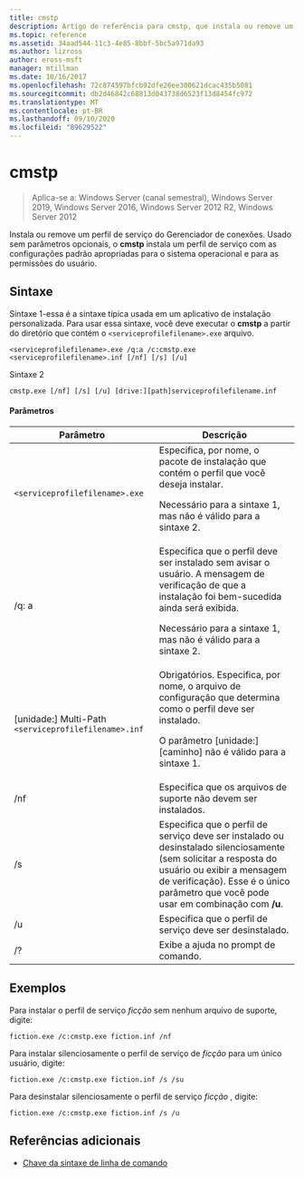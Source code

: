 ```yaml
---
title: cmstp
description: Artigo de referência para cmstp, que instala ou remove um perfil de serviço do Gerenciador de conexões.
ms.topic: reference
ms.assetid: 34aad544-11c3-4e85-8bbf-5bc5a971da93
ms.author: lizross
author: eross-msft
manager: mtillman
ms.date: 10/16/2017
ms.openlocfilehash: 72c874597bfcb92dfe26ee300621dcac435b5081
ms.sourcegitcommit: db2d46842c68813d043738d6523f13d8454fc972
ms.translationtype: MT
ms.contentlocale: pt-BR
ms.lasthandoff: 09/10/2020
ms.locfileid: "89629522"
---
```

# <a name="cmstp"></a>cmstp

> Aplica-se a: Windows Server (canal semestral), Windows Server 2019, Windows Server 2016, Windows Server 2012 R2, Windows Server 2012

Instala ou remove um perfil de serviço do Gerenciador de conexões. Usado sem parâmetros opcionais, o **cmstp** instala um perfil de serviço com as configurações padrão apropriadas para o sistema operacional e para as permissões do usuário.

## <a name="syntax"></a>Sintaxe

Sintaxe 1-essa é a sintaxe típica usada em um aplicativo de instalação personalizada. Para usar essa sintaxe, você deve executar o **cmstp** a partir do diretório que contém o `<serviceprofilefilename>.exe` arquivo.

```
<serviceprofilefilename>.exe /q:a /c:cmstp.exe <serviceprofilefilename>.inf [/nf] [/s] [/u]
```

Sintaxe 2
```
cmstp.exe [/nf] [/s] [/u] [drive:][path]serviceprofilefilename.inf
```

#### <a name="parameters"></a>Parâmetros
| Parâmetro | Descrição |
| --------- | ----------- |
| `<serviceprofilefilename>.exe` | Especifica, por nome, o pacote de instalação que contém o perfil que você deseja instalar.<p>Necessário para a sintaxe 1, mas não é válido para a sintaxe 2. |
| /q: a | Especifica que o perfil deve ser instalado sem avisar o usuário. A mensagem de verificação de que a instalação foi bem-sucedida ainda será exibida.<p>Necessário para a sintaxe 1, mas não é válido para a sintaxe 2. |
| [unidade:] Multi-Path `<serviceprofilefilename>.inf` | Obrigatórios. Especifica, por nome, o arquivo de configuração que determina como o perfil deve ser instalado.<p>O parâmetro [unidade:] [caminho] não é válido para a sintaxe 1. |
| /nf | Especifica que os arquivos de suporte não devem ser instalados. |
| /s | Especifica que o perfil de serviço deve ser instalado ou desinstalado silenciosamente (sem solicitar a resposta do usuário ou exibir a mensagem de verificação). Esse é o único parâmetro que você pode usar em combinação com **/u**.|
| /u | Especifica que o perfil de serviço deve ser desinstalado. |
| /? | Exibe a ajuda no prompt de comando. |

## <a name="examples"></a>Exemplos

Para instalar o perfil de serviço *ficção* sem nenhum arquivo de suporte, digite:

```
fiction.exe /c:cmstp.exe fiction.inf /nf
```

Para instalar silenciosamente o perfil de serviço de *ficção* para um único usuário, digite:

```
fiction.exe /c:cmstp.exe fiction.inf /s /su
```

Para desinstalar silenciosamente o perfil de serviço *ficção* , digite:

```
fiction.exe /c:cmstp.exe fiction.inf /s /u
```

## <a name="additional-references"></a>Referências adicionais

- [Chave da sintaxe de linha de comando](command-line-syntax-key.md)
